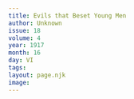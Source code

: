```yaml
---
title: Evils that Beset Young Men
author: Unknown
issue: 18
volume: 4
year: 1917
month: 16
day: VI
tags:
layout: page.njk
image:
---
```





